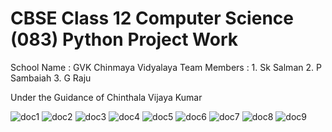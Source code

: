 # CBSE Class 12 Computer Science (083) Python Project Work
School Name  : GVK Chinmaya Vidyalaya
Team Members :
              1. Sk Salman
              2. P Sambaiah
              3. G Raju

Under the Guidance of Chinthala Vijaya Kumar


![doc1](https://user-images.githubusercontent.com/62373532/114992211-2103cb80-9eb8-11eb-9ac4-83a38fc69b96.JPG)
![doc2](https://user-images.githubusercontent.com/62373532/114992223-252fe900-9eb8-11eb-9fdf-7003bf6015f8.JPG)
![doc3](https://user-images.githubusercontent.com/62373532/114992236-29f49d00-9eb8-11eb-8198-352b1092332a.JPG)
![doc4](https://user-images.githubusercontent.com/62373532/114992247-2c56f700-9eb8-11eb-9a74-0ca6e280048b.JPG)
![doc5](https://user-images.githubusercontent.com/62373532/114992285-3678f580-9eb8-11eb-845a-b7ef0d3e37ed.JPG)
![doc6](https://user-images.githubusercontent.com/62373532/114992286-37118c00-9eb8-11eb-9a55-0ba79c6fb69a.JPG)
![doc7](https://user-images.githubusercontent.com/62373532/114992287-37118c00-9eb8-11eb-8737-3e7b71409c99.JPG)
![doc8](https://user-images.githubusercontent.com/62373532/114992274-34af3200-9eb8-11eb-851d-ed3c44fa90f9.JPG)
![doc9](https://user-images.githubusercontent.com/62373532/114992282-35e05f00-9eb8-11eb-8ee0-19255e2f9931.JPG)


             
